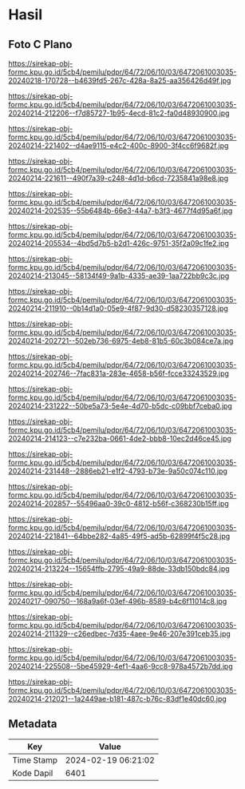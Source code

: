 # Hasil

## Foto C Plano

https://sirekap-obj-formc.kpu.go.id/5cb4/pemilu/pdpr/64/72/06/10/03/6472061003035-20240218-170728--b4639fd5-267c-428a-8a25-aa356426d49f.jpg

https://sirekap-obj-formc.kpu.go.id/5cb4/pemilu/pdpr/64/72/06/10/03/6472061003035-20240214-212206--f7d85727-1b95-4ecd-81c2-fa0d48930900.jpg

https://sirekap-obj-formc.kpu.go.id/5cb4/pemilu/pdpr/64/72/06/10/03/6472061003035-20240214-221402--d4ae9115-e4c2-400c-8900-3f4cc6f9682f.jpg

https://sirekap-obj-formc.kpu.go.id/5cb4/pemilu/pdpr/64/72/06/10/03/6472061003035-20240214-221611--490f7a39-c248-4d1d-b6cd-7235841a98e8.jpg

https://sirekap-obj-formc.kpu.go.id/5cb4/pemilu/pdpr/64/72/06/10/03/6472061003035-20240214-202535--55b6484b-66e3-44a7-b3f3-4677f4d95a6f.jpg

https://sirekap-obj-formc.kpu.go.id/5cb4/pemilu/pdpr/64/72/06/10/03/6472061003035-20240214-205534--4bd5d7b5-b2d1-426c-9751-35f2a09c1fe2.jpg

https://sirekap-obj-formc.kpu.go.id/5cb4/pemilu/pdpr/64/72/06/10/03/6472061003035-20240214-213045--58134f49-9a1b-4335-ae39-1aa722bb9c3c.jpg

https://sirekap-obj-formc.kpu.go.id/5cb4/pemilu/pdpr/64/72/06/10/03/6472061003035-20240214-211910--0b14d1a0-05e9-4f87-9d30-d58230357128.jpg

https://sirekap-obj-formc.kpu.go.id/5cb4/pemilu/pdpr/64/72/06/10/03/6472061003035-20240214-202721--502eb736-6975-4eb8-81b5-60c3b084ce7a.jpg

https://sirekap-obj-formc.kpu.go.id/5cb4/pemilu/pdpr/64/72/06/10/03/6472061003035-20240214-202746--7fac831a-283e-4658-b56f-fcce33243529.jpg

https://sirekap-obj-formc.kpu.go.id/5cb4/pemilu/pdpr/64/72/06/10/03/6472061003035-20240214-231222--50be5a73-5e4e-4d70-b5dc-c09bbf7ceba0.jpg

https://sirekap-obj-formc.kpu.go.id/5cb4/pemilu/pdpr/64/72/06/10/03/6472061003035-20240214-214123--c7e232ba-0661-4de2-bbb8-10ec2d46ce45.jpg

https://sirekap-obj-formc.kpu.go.id/5cb4/pemilu/pdpr/64/72/06/10/03/6472061003035-20240214-231448--2886eb21-e1f2-4793-b73e-9a50c074c110.jpg

https://sirekap-obj-formc.kpu.go.id/5cb4/pemilu/pdpr/64/72/06/10/03/6472061003035-20240214-202857--55496aa0-39c0-4812-b56f-c368230b15ff.jpg

https://sirekap-obj-formc.kpu.go.id/5cb4/pemilu/pdpr/64/72/06/10/03/6472061003035-20240214-221841--64bbe282-4a85-49f5-ad5b-62899f4f5c28.jpg

https://sirekap-obj-formc.kpu.go.id/5cb4/pemilu/pdpr/64/72/06/10/03/6472061003035-20240214-213224--15654ffb-2795-49a9-88de-33db150bdc84.jpg

https://sirekap-obj-formc.kpu.go.id/5cb4/pemilu/pdpr/64/72/06/10/03/6472061003035-20240217-090750--168a9a6f-03ef-496b-8589-b4c6f11014c8.jpg

https://sirekap-obj-formc.kpu.go.id/5cb4/pemilu/pdpr/64/72/06/10/03/6472061003035-20240214-211329--c26edbec-7d35-4aee-9e46-207e391ceb35.jpg

https://sirekap-obj-formc.kpu.go.id/5cb4/pemilu/pdpr/64/72/06/10/03/6472061003035-20240214-225508--5be45929-4ef1-4aa6-9cc8-978a4572b7dd.jpg

https://sirekap-obj-formc.kpu.go.id/5cb4/pemilu/pdpr/64/72/06/10/03/6472061003035-20240214-212021--1a2449ae-b181-487c-b76c-83df1e40dc60.jpg


## Metadata

| Key        | Value               |
| ---------- | ------------------- |
| Time Stamp | 2024-02-19 06:21:02 |
| Kode Dapil | 6401                |



